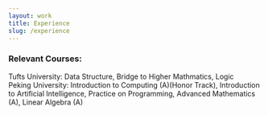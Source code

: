 ```yaml
---
layout: work
title: Experience
slug: /experience
---
```


### Relevant Courses:
Tufts University: Data Structure, Bridge to Higher Mathmatics, Logic <br>
Peking University: Introduction to Computing (A)(Honor Track), Introduction to Artificial Intelligence, Practice on Programming, Advanced Mathematics (A), Linear Algebra (A)

